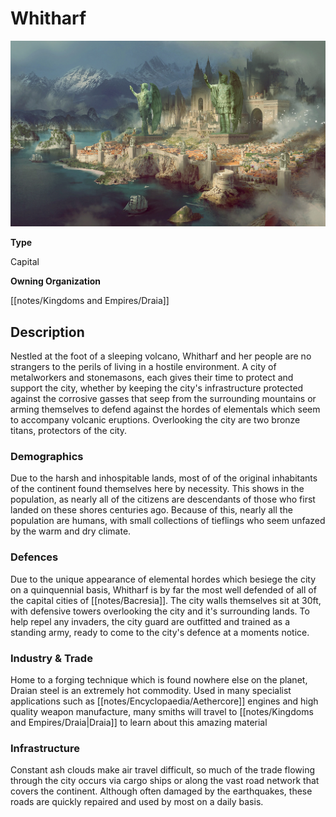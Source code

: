 # Whitharf

![](notes/assets/whitharf.jpg "Whitharf.jpg")

**Type**

Capital

**Owning Organization**

[[notes/Kingdoms and Empires/Draia]]

## Description
Nestled at the foot of a sleeping volcano, Whitharf and her people are no strangers to the perils of living in a hostile environment. A city of metalworkers and stonemasons, each gives their time to protect and support the city, whether by keeping the city's infrastructure protected against the corrosive gasses that seep from the surrounding mountains or arming themselves to defend against the hordes of elementals which seem to accompany volcanic eruptions. Overlooking the city are two bronze titans, protectors of the city. 


### Demographics
Due to the harsh and inhospitable lands, most of of the original inhabitants of the continent found themselves here by necessity. This shows in the population, as nearly all of the citizens are descendants of those who first landed on these shores centuries ago. Because of this, nearly all the population are humans, with small collections of tieflings who seem unfazed by the warm and dry climate. 


### Defences
Due to the unique appearance of elemental hordes which besiege the city on a quinquennial basis, Whitharf is by far the most well defended of all of the capital cities of [[notes/Bacresia]]. The city walls themselves sit at 30ft, with defensive towers overlooking the city and it's surrounding lands. To help repel any invaders, the city guard are outfitted and trained as a standing army, ready to come to the city's defence at a moments notice. 


### Industry & Trade
Home to a forging technique which is found nowhere else on the planet, Draian steel is an extremely hot commodity. Used in many specialist applications such as [[notes/Encyclopaedia/Aethercore]] engines and high quality weapon manufacture, many smiths will travel to [[notes/Kingdoms and Empires/Draia|Draia]] to learn about this amazing material 

### Infrastructure
Constant ash clouds make air travel difficult, so much of the trade flowing through the city occurs via cargo ships or along the vast road network that covers the continent. Although often damaged by the earthquakes, these roads are quickly repaired and used by most on a daily basis.


